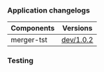 ### Application changelogs

| Components | Versions |
|------------|----------|
| merger-tst | [dev/1.0.2](https://github.com/jsarvabhowma/merger-test/releases/tag/dev/1.0.2) |

<!--- Application changelogs completed -->

### Testing
